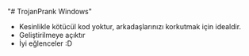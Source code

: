 "# TrojanPrank Windows" 
- Kesinlikle kötücül kod yoktur, arkadaşlarınızı korkutmak için idealdir.
- Geliştirilmeye açıktır
- İyi eğlenceler :D
